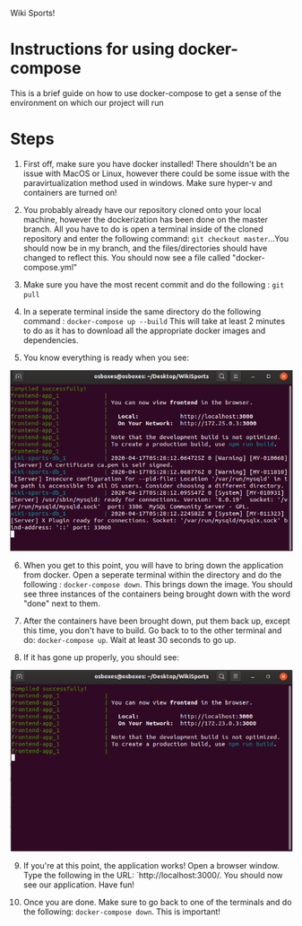 Wiki Sports!
# Instructions for using docker-compose

This is a brief guide on how to use docker-compose to get a sense of the environment on which our project will run

# Steps
1. First off, make sure you have docker installed! There shouldn't be an issue with MacOS or Linux, however there could be some issue with the paravirtualization method used in windows. Make sure hyper-v and containers are turned on!

2. You probably already have our repository cloned onto your local machine, however the dockerization has been done on the master branch. All you have to do is open a terminal inside of the cloned repository and enter the following command: `git checkout master`...You should now be in my branch, and the files/directories should have changed to reflect this. You should now see a file called "docker-compose.yml"

3. Make sure you have the most recent commit and do the following : `git pull`

4. In a seperate terminal inside the same directory do the following command : `docker-compose up --build` This will take at least 2 minutes to do as it has to download all the appropriate docker images and dependencies.

5. You know everything is ready when you see:

![alt text](https://github.com/Sports-Database/WikiSports/blob/master/Docker_Tut/first_build.PNG "built, but DB not ready")

6. When you get to this point, you will have to bring down the application from docker. Open a seperate terminal within the directory and do the following : `docker-compose down`. This brings down the image. You should see three instances of the containers being brought down with the word "done" next to them.

7. After the containers have been brought down, put them back up, except this time, you don't have to build. Go back to to the other terminal and do: `docker-compose up`. Wait at least 30 seconds to go up.

8. If it has gone up properly, you should see:

![alt text](https://github.com/Sports-Database/WikiSports/blob/master/Docker_Tut/Success.PNG "built, but DB not ready")

9. If you're at this point, the application works! Open a browser window. Type the following in the URL: `http://localhost:3000/. You should now see our application. Have fun!

10. Once you are done. Make sure to go back to one of the terminals and do the following: `docker-compose down`. This is important!
